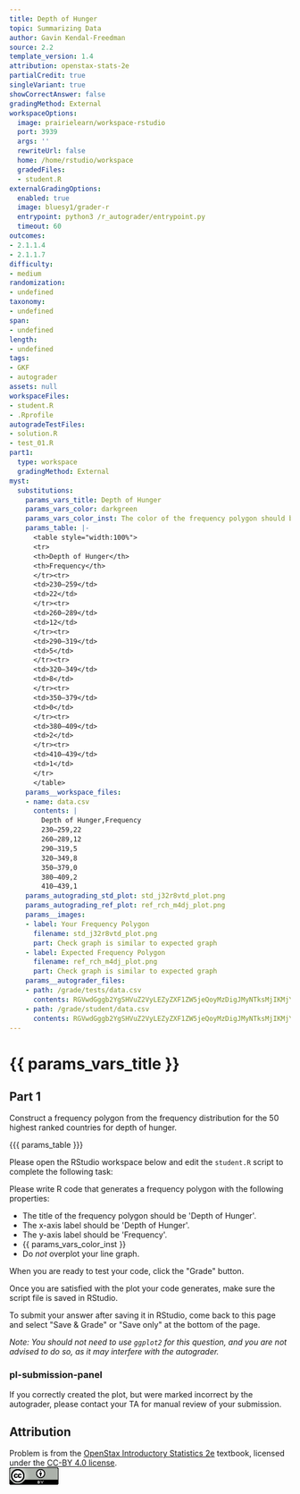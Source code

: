 ```yaml
---
title: Depth of Hunger
topic: Summarizing Data
author: Gavin Kendal-Freedman
source: 2.2
template_version: 1.4
attribution: openstax-stats-2e
partialCredit: true
singleVariant: true
showCorrectAnswer: false
gradingMethod: External
workspaceOptions:
  image: prairielearn/workspace-rstudio
  port: 3939
  args: ''
  rewriteUrl: false
  home: /home/rstudio/workspace
  gradedFiles:
  - student.R
externalGradingOptions:
  enabled: true
  image: bluesy1/grader-r
  entrypoint: python3 /r_autograder/entrypoint.py
  timeout: 60
outcomes:
- 2.1.1.4
- 2.1.1.7
difficulty:
- medium
randomization:
- undefined
taxonomy:
- undefined
span:
- undefined
length:
- undefined
tags:
- GKF
- autograder
assets: null
workspaceFiles:
- student.R
- .Rprofile
autogradeTestFiles:
- solution.R
- test_01.R
part1:
  type: workspace
  gradingMethod: External
myst:
  substitutions:
    params_vars_title: Depth of Hunger
    params_vars_color: darkgreen
    params_vars_color_inst: The color of the frequency polygon should be darkgreen.
    params_table: |-
      <table style="width:100%">
      <tr>
      <th>Depth of Hunger</th>
      <th>Frequency</th>
      </tr><tr>
      <td>230–259</td>
      <td>22</td>
      </tr><tr>
      <td>260–289</td>
      <td>12</td>
      </tr><tr>
      <td>290–319</td>
      <td>5</td>
      </tr><tr>
      <td>320–349</td>
      <td>8</td>
      </tr><tr>
      <td>350–379</td>
      <td>0</td>
      </tr><tr>
      <td>380–409</td>
      <td>2</td>
      </tr><tr>
      <td>410–439</td>
      <td>1</td>
      </tr>
      </table>
    params__workspace_files:
    - name: data.csv
      contents: |
        Depth of Hunger,Frequency
        230–259,22
        260–289,12
        290–319,5
        320–349,8
        350–379,0
        380–409,2
        410–439,1
    params_autograding_std_plot: std_j32r8vtd_plot.png
    params_autograding_ref_plot: ref_rch_m4dj_plot.png
    params__images:
    - label: Your Frequency Polygon
      filename: std_j32r8vtd_plot.png
      part: Check graph is similar to expected graph
    - label: Expected Frequency Polygon
      filename: ref_rch_m4dj_plot.png
      part: Check graph is similar to expected graph
    params__autograder_files:
    - path: /grade/tests/data.csv
      contents: RGVwdGggb2YgSHVuZ2VyLEZyZXF1ZW5jeQoyMzDigJMyNTksMjIKMjYw4oCTMjg5LDEyCjI5MOKAkzMxOSw1CjMyMOKAkzM0OSw4CjM1MOKAkzM3OSwwCjM4MOKAkzQwOSwyCjQxMOKAkzQzOSwxCg==
    - path: /grade/student/data.csv
      contents: RGVwdGggb2YgSHVuZ2VyLEZyZXF1ZW5jeQoyMzDigJMyNTksMjIKMjYw4oCTMjg5LDEyCjI5MOKAkzMxOSw1CjMyMOKAkzM0OSw4CjM1MOKAkzM3OSwwCjM4MOKAkzQwOSwyCjQxMOKAkzQzOSwxCg==
---
```

# {{ params_vars_title }}

## Part 1

Construct a frequency polygon from the frequency distribution for the 50 highest ranked countries for depth of hunger.

{{{ params_table }}}

<pl-card title="Instructions">

Please open the RStudio workspace below and edit the `student.R` script to complete the following task:

Please write R code that generates a frequency polygon with the following properties:

- The title of the frequency polygon should be 'Depth of Hunger'.
- The x-axis label should be 'Depth of Hunger'.
- The y-axis label should be 'Frequency'.
- {{ params_vars_color_inst }}
- Do *not* overplot your line graph.

When you are ready to test your code, click the "Grade" button.

Once you are satisfied with the plot your code generates, make sure the script file is saved in RStudio.

To submit your answer after saving it in RStudio, come back to this page and select "Save & Grade" or "Save only" at the bottom of the page.

*Note: You should not need to use `ggplot2` for this question, and you are not advised to do so, as it may interfere with the autograder.*

</pl-card>

### pl-submission-panel

If you correctly created the plot, but were marked incorrect by the autograder, please contact your TA for manual review of your submission.

## Attribution

Problem is from the [OpenStax Introductory Statistics 2e](https://openstax.org/books/introductory-statistics-2e) textbook, licensed under the [CC-BY 4.0 license](https://creativecommons.org/licenses/by/4.0/).<br>![Image representing the Creative Commons 4.0 BY license.](https://raw.githubusercontent.com/firasm/bits/master/by.png)